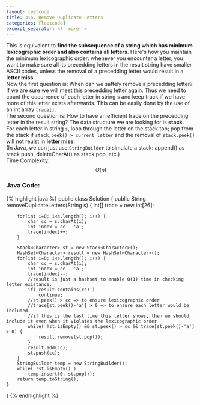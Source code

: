 ```yaml
---
layout: leetcode
title: 316. Remove Duplicate Letters
categories: [leetcode]
excerpt_separator: <!--more-->
---
```

This is equivalent to **find the subsequence of a string which has minimum lexicographic order and also contains all letters**. Here's how you maintain the minimum lexicographic order: whenever you encounter a letter, you want to make sure all its precedding letters in the result string have smaller ASCII codes, unless the removal of a precedding letter would result in a **letter miss**.  
Now the first question is: When can we saftely remove a precedding letter? If we are sure we will meet this precedding letter again. Thus we need to count the occurrence of each letter in string `s` and keep track if we have more of this letter exists afterwards. This can be easily done by the use of an int array `trace[]`.  
The second question is: How to have an efficient trace on the precedding letter in the result string? The data structure we are looking for is **stack**.  
For each letter in string `s`, loop through the letter on the stack top; pop from the stack if `stack.peek() > current_letter` and the removal of `stack.peek()` will not reulst in **letter miss**.  
(In Java, we can just use `StringBuilder` to simulate a stack: append() as stack push, deleteCharAt() as stack pop, etc.)  
Time Complexity: $$O(n)$$
<!--more-->

### Java Code:
{% highlight java %}
public class Solution {
    public String removeDuplicateLetters(String s) {
        int[] trace = new int[26];
        
        for(int i=0; i<s.length(); i++) {
            char cc = s.charAt(i);
            int index = cc - 'a';
            trace[index]++;
        }
        
        Stack<Character> st = new Stack<Character>();
        HashSet<Character> result = new HashSet<Character>();
        for(int i=0; i<s.length(); i++) {
            char cc = s.charAt(i);
            int index = cc - 'a';
            trace[index]--;
            //result is just a hashset to enable O(1) time in checking letter existance.
            if( result.contains(cc) )
                continue;
            //st.peek() > cc => to ensure lexicographic order
            //trace[st.peek()-'a'] > 0 => to ensure each letter would be included.
            //if this is the last time this letter shows, then we should include it even when it violates the lexicographic order
            while( !st.isEmpty() && st.peek() > cc && trace[st.peek()-'a'] > 0) {
                result.remove(st.pop());
            }
            result.add(cc);
            st.push(cc);
        }
        StringBuilder temp = new StringBuilder();
        while( !st.isEmpty() )
            temp.insert(0, st.pop());
        return temp.toString();
    }
}
{% endhighlight %}
<div
  class="fb-like"
  data-share="true"
  data-width="450"
  data-show-faces="true">
</div>
<div class="fb-comments" data-href="https://tyge318.github.io/{{page.title}}/" data-numposts="10"></div>
